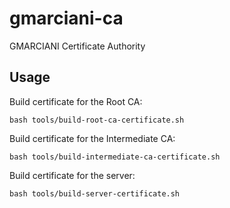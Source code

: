 # gmarciani-ca
GMARCIANI Certificate Authority

## Usage

Build certificate for the Root CA:
```
bash tools/build-root-ca-certificate.sh
```

Build certificate for the Intermediate CA:
```
bash tools/build-intermediate-ca-certificate.sh
```

Build certificate for the server:

```
bash tools/build-server-certificate.sh
```
